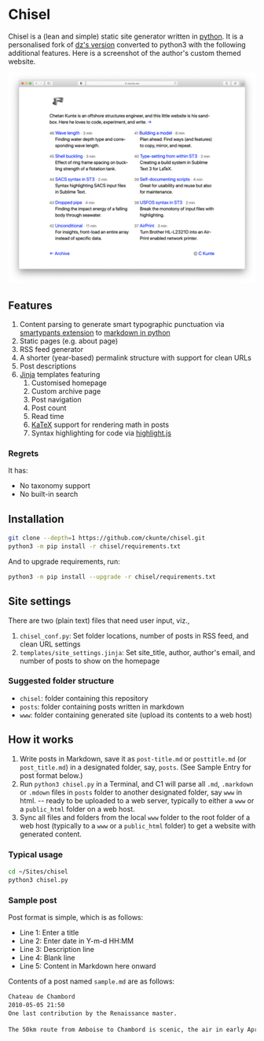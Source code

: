 # Chisel

Chisel is a (lean and simple) static site generator written in [python]. It is a personalised fork of [dz's version] converted to python3 with the following additional features. Here is a screenshot of the author's custom themed website.

![Chisel generated custom themed website.](./screenshot.png)

## Features

1. Content parsing to generate smart typographic punctuation via [smartypants extension] to [markdown in python]
1. Static pages (e.g. about page)
1. RSS feed generator
1. A shorter (year-based) permalink structure with support for clean URLs
1. Post descriptions
1. [Jinja] templates featuring
	1. Customised homepage
	1. Custom archive page
	1. Post navigation
	1. Post count
	1. Read time
	1. [KaTeX] support for rendering math in posts
	1. Syntax highlighting for code via [highlight.js]

### Regrets

It has:

- No taxonomy support
- No built-in search

## Installation

```bash
git clone --depth=1 https://github.com/ckunte/chisel.git
python3 -m pip install -r chisel/requirements.txt
```

And to upgrade requirements, run:

```bash
python3 -m pip install --upgrade -r chisel/requirements.txt
```

## Site settings

There are two (plain text) files that need user input, viz.,

1. `chisel_conf.py`: Set folder locations, number of posts in RSS feed, and clean URL settings
2. `templates/site_settings.jinja`: Set site_title, author, author's email, and number of posts to show on the homepage

### Suggested folder structure

- `chisel`: folder containing this repository
- `posts`: folder containing posts written in markdown
- `www`: folder containing generated site (upload its contents to a web host)

## How it works

1. Write posts in Markdown, save it as `post-title.md` or `posttitle.md` (or `post_title.md`) in a designated folder, say, `posts`. (See Sample Entry for post format below.)
2. Run `python3 chisel.py` in a Terminal, and C1 will parse all `.md`, `.markdown` or `.mdown` files in `posts` folder to another designated folder, say `www` in html. -- ready to be uploaded to a web server, typically to either a `www` or a `public_html` folder on a web host.
3. Sync all files and folders from the local `www` folder to the root folder of a web host (typically to a `www` or a `public_html` folder) to get a website with generated content.

### Typical usage

```bash
cd ~/Sites/chisel
python3 chisel.py
```

### Sample post

Post format is simple, which is as follows:

- Line 1: Enter a title
- Line 2: Enter date in Y-m-d HH:MM
- Line 3: Description line
- Line 4: Blank line
- Line 5: Content in Markdown here onward

Contents of a post named `sample.md` are as follows:

```markdown
Chateau de Chambord
2010-05-05 21:50
One last contribution by the Renaissance master.

The 50km route from Amboise to Chambord is scenic, the air in early April still uncomfortably cold. Visibility is greater from lack of foliage early in Spring. The entrance is grand, the chateau looks iconic from afar.
```

[dz's version]: https://github.com/dz/chisel
[python]: http://www.python.org/
[Jinja]: https://jinja.palletsprojects.com/
[KaTeX]: https://katex.org/
[markdown in python]: https://python-markdown.github.io/
[smartypants extension]: https://python-markdown.github.io/extensions/smarty/
[highlight.js]: https://highlightjs.org
